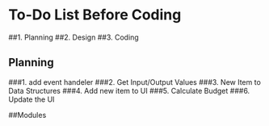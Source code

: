 # To-Do List Before Coding
##1. Planning 
##2. Design
##3. Coding


## Planning
###1. add event handeler
###2. Get Input/Output Values
###3. New Item to Data Structures
###4. Add new item to UI
###5. Calculate Budget
###6. Update the UI

##Modules

